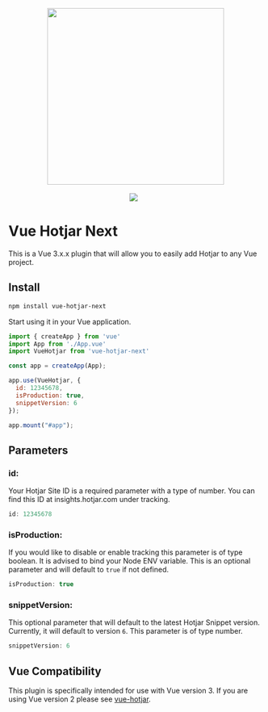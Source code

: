 <p align="center">
  <img width="350" src="https://i.imgur.com/wLrKYPj.png">
  <br>
  <br>
  <span>
    <img src="https://img.shields.io/npm/dt/vue-hotjar-next.svg"> 
  </span>
  &nbsp;
</p>

# Vue Hotjar Next

This is a Vue 3.x.x plugin that will allow you to easily add Hotjar to any Vue project. 

## Install

```bash
npm install vue-hotjar-next
```

Start using it in your Vue application.

```js
import { createApp } from 'vue'
import App from './App.vue'
import VueHotjar from 'vue-hotjar-next'

const app = createApp(App);

app.use(VueHotjar, {
  id: 12345678,
  isProduction: true,
  snippetVersion: 6
});

app.mount("#app");
```

## Parameters

### id:

Your Hotjar Site ID is a required parameter with a type of number. You can find this ID at insights.hotjar.com under tracking.

```js 
id: 12345678
```

### isProduction:

If you would like to disable or enable tracking this parameter is of type boolean. It is advised to bind your Node ENV variable. This is an optional parameter and will default to `true` if not defined.

```js 
isProduction: true 
```

### snippetVersion:

This optional parameter that will default to the latest Hotjar Snippet version. Currently, it will default to version `6`. This parameter is of type number.

```js 
snippetVersion: 6 
```

## Vue Compatibility

This plugin is specifically intended for use with Vue version 3. If you are using Vue version 2 please see [vue-hotjar](https://www.npmjs.com/package/vue-hotjar).
